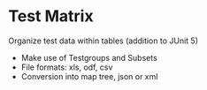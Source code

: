# Test Matrix
Organize test data within tables 
(addition to JUnit 5)
- Make use of Testgroups and Subsets
- File formats: xls, odf, csv
- Conversion into map tree, json or xml

